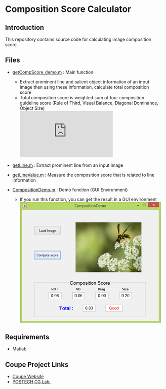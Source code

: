 # Composition Score Calculator #

## Introduction ##
This repository contains source code for calculating image composition score.

## Files ##
* [getCompScore_demo.m](Composition%20Score%20Calculator/getCompScore_demo.m) : Main function
   * Extract prominent line and salient object information of an input image then using these information, calculate total composition score  
   * Total composition score is weighted sum of four composition guideline score (Rule of Third, Visual Balance, Diagonal Dominance, Object Size)  
![Composition Score](https://latex.codecogs.com/gif.latex?E%20%3D%20W_%7BRT%7DE_%7BRT%7D%20&plus;%20W_%7BVB%7DE_%7BVB%7D%20&plus;%20W_%7BDA%7DE_%7BDA%7D%20&plus;%20W_%7BSZ%7DE_%7BSZ%7D)

* [getLine.m](Composition%20Score%20Calculator/getLine.m) : Extract prominent line from an input image

* [getLineValue.m](Composition%20Score%20Calculator/getLineValue.m) : Measure the composition score that is related to line information

* [CompositionDemo.m](Composition%20Score%20Calculator/CompositionDemo.m) : Demo function (GUI Environment)  
   * If you run this function, you can get the result in a GUI environment  
   ![Compsition Demo GUI](docs/images/CompositionScoreDemoGUI.png)
   
## Requirements ##
* Matlab

## Coupe Project Links ##
* [Coupe Website](http://rice.postech.ac.kr/)
* [POSTECH CG Lab.](http://cg.postech.ac.kr/)


